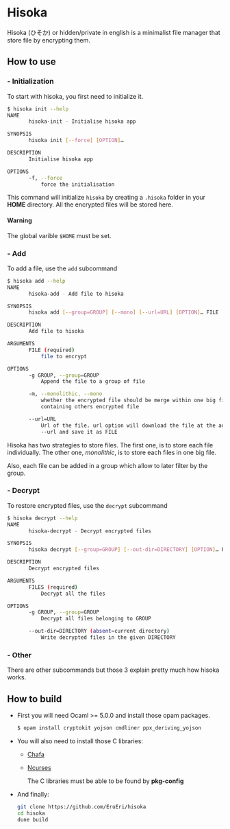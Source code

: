 # Hisoka

Hisoka (ひそか) or hidden/private in english is a minimalist file manager that store file by encrypting them.

## How to use

### - **Initialization**

To start with hisoka, you first need to initialize it.

```sh
$ hisoka init --help
NAME
       hisoka-init - Initialise hisoka app

SYNOPSIS
       hisoka init [--force] [OPTION]…

DESCRIPTION
       Initialise hisoka app

OPTIONS
       -f, --force
           force the initialisation
```
This command will initialize ```hisoka``` by creating a ```.hisoka``` folder in your **HOME** directory.
All the encrypted files will be stored here.

#### **Warning**
The global varible ```$HOME``` must be set.

### - **Add**
To add a file, use the ```add``` subcommand
```sh
$ hisoka add --help
NAME
       hisoka-add - Add file to hisoka

SYNOPSIS
       hisoka add [--group=GROUP] [--mono] [--url=URL] [OPTION]… FILE

DESCRIPTION
       Add file to hisoka

ARGUMENTS
       FILE (required)
           file to encrypt

OPTIONS
       -g GROUP, --group=GROUP
           Append the file to a group of file

       -m, --monolithic, --mono
           whether the encrypted file should be merge within one big file
           containing others encrypted file

       --url=URL
           Url of the file. url option will download the file at the address
           --url and save it as FILE
```
Hisoka has two strategies to store files. The first one, is to store each file individually. The other one, _monolithic_, is to store each files in one big file.

Also, each file can be added in a group which allow to later filter by the group.

### - **Decrypt**
To restore encrypted files, use the ```decrypt``` subcommand
```sh
$ hisoka decrypt --help
NAME
       hisoka-decrypt - Decrypt encrypted files

SYNOPSIS
       hisoka decrypt [--group=GROUP] [--out-dir=DIRECTORY] [OPTION]… FILES…

DESCRIPTION
       Decrypt encrypted files

ARGUMENTS
       FILES (required)
           Decrypt all the files

OPTIONS
       -g GROUP, --group=GROUP
           Decrypt all files belonging to GROUP

       --out-dir=DIRECTORY (absent=current directory)
           Write decrypted files in the given DIRECTORY
```

### - **Other**
There are other subcommands but those 3 explain pretty much how hisoka works.


## How to build
- First you will need Ocaml >= 5.0.0 and install those opam packages.
    ```sh
    $ opam install cryptokit yojson cmdliner ppx_deriving_yojson
    ```

- You will also need to install those C libraries:
  - [Chafa](https://github.com/hpjansson/chafa)
  - [Ncurses](https://invisible-island.net/ncurses/ncurses.html)
    
    The C libraries must be able to be found by **pkg-config**

- And finally:
  ```sh
  git clone https://github.com/EruEri/hisoka
  cd hisoka
  dune build
  ```


